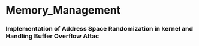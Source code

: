 # Memory_Management 
### Implementation of Address Space Randomization in kernel and Handling Buffer Overflow Attac
